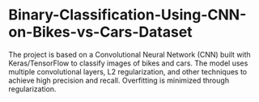 # Binary-Classification-Using-CNN-on-Bikes-vs-Cars-Dataset
The project is based on a Convolutional Neural Network (CNN) built with Keras/TensorFlow to classify images of bikes and cars. The model uses multiple convolutional layers, L2 regularization, and other techniques to achieve high precision and recall. Overfitting is minimized through regularization. 
